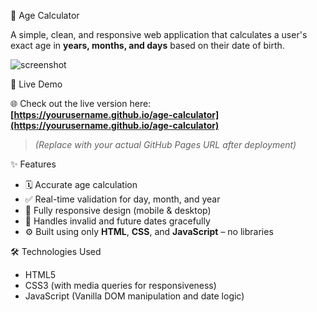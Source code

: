  🧮 Age Calculator

A simple, clean, and responsive web application that calculates a user's exact age in **years, months, and days** based on their date of birth.

![screenshot](./screenshot.png) <!-- Optional: Add a real screenshot file in your repo -->



 🚀 Live Demo

🌐 Check out the live version here:  
**[https://yourusername.github.io/age-calculator](https://yourusername.github.io/age-calculator)**  
> *(Replace with your actual GitHub Pages URL after deployment)*



 ✨ Features

- 🗓️ Accurate age calculation
- ✅ Real-time validation for day, month, and year
- 📱 Fully responsive design (mobile & desktop)
- 🚫 Handles invalid and future dates gracefully
- ⚙️ Built using only **HTML**, **CSS**, and **JavaScript** – no libraries



 🛠️ Technologies Used

- HTML5  
- CSS3 (with media queries for responsiveness)  
- JavaScript (Vanilla DOM manipulation and date logic)




